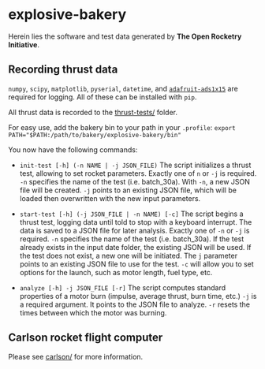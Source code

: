 # explosive-bakery
Herein lies the software and test data generated by **The Open Rocketry Initiative**.

## Recording thrust data

`numpy`, `scipy`, `matplotlib`, `pyserial`, `datetime`, and [`adafruit-ads1x15`](https://github.com/adafruit/Adafruit_Python_ADS1x15) are required for logging. All of these can be installed with `pip`.

All thrust data is recorded to the [thrust-tests/](thrust-tests/) folder.

For easy use, add the bakery bin to your path in your `.profile`:
    `export PATH="$PATH:/path/to/bakery/explosive-bakery/bin"`

You now have the following commands:

*    `init-test [-h] (-n NAME | -j JSON_FILE)`
The script initializes a thrust test, allowing to set rocket parameters.
        Exactly one of `n` or `-j` is required. `-n` specifies the name of the test (i.e. batch_30a). With `-n`, a new JSON file will be created. `-j` points to an existing JSON file, which will be loaded then overwritten with the new input parameters.

*    `start-test [-h] (-j JSON_FILE | -n NAME) [-c]`
The script begins a thrust test, logging data until told to stop with a keyboard interrupt. The data is saved to a JSON file for later analysis.
        Exactly one of  `-n` or `-j` is required. `-n` specifies the name of the test (i.e. batch_30a). If the test already exists in the input date folder, the existing JSON will be used. If the test does not exist, a new one will be initiated. The `j` parameter points to an existing JSON file to use for the test.
        `-c` will allow you to set options for the launch, such as motor length, fuel type, etc.


*    `analyze [-h] -j JSON_FILE [-r]`
The script computes standard properties of a motor burn (impulse, average thrust, burn time, etc.)
        `-j` is a required argument. It points to the JSON file to analyze.
        `-r` resets the times between which the motor was burning.


    
## Carlson rocket flight computer
Please see [carlson/](carlson/) for more information.

